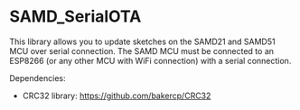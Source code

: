# SAMD_SerialOTA
This library allows you to update sketches on the SAMD21 and SAMD51 MCU over serial connection. The SAMD MCU must be connected to an ESP8266 (or any other MCU with WiFi connection) with a serial connection.

Dependencies:
- CRC32 library: https://github.com/bakercp/CRC32
